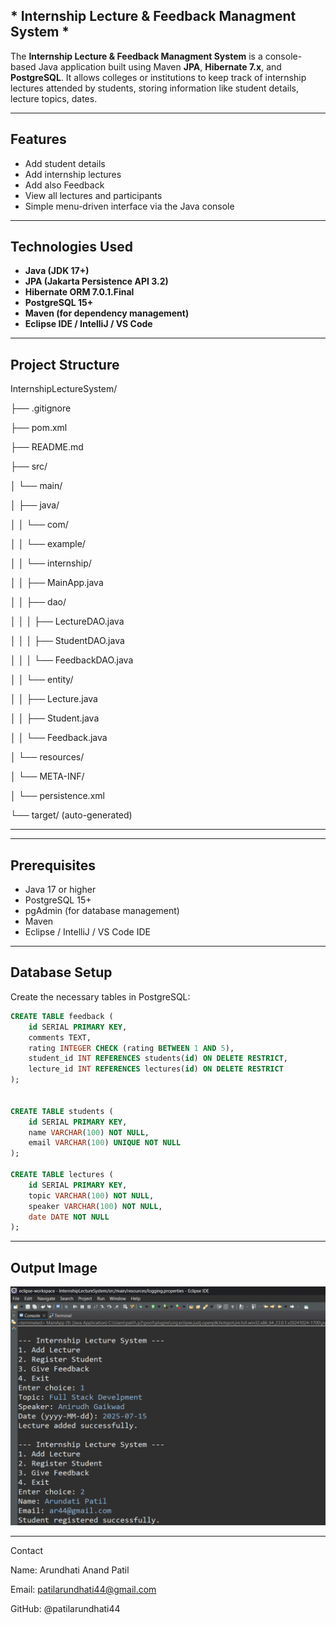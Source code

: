 ## * Internship Lecture & Feedback Managment System *

The **Internship Lecture & Feedback Managment System** is a console-based Java application built using Maven
**JPA**, **Hibernate 7.x**, and **PostgreSQL**. It allows colleges or institutions to keep track of internship lectures attended by students,
storing information like student details, lecture topics, dates.

---

##  Features

-  Add student details
-  Add internship lectures
-  Add also Feedback
-  View all lectures and participants
-  Simple menu-driven interface via the Java console

---

##  Technologies Used

-  **Java (JDK 17+)**
-  **JPA (Jakarta Persistence API 3.2)**
-  **Hibernate ORM 7.0.1.Final**
-  **PostgreSQL 15+**
-  **Maven (for dependency management)**
-  **Eclipse IDE / IntelliJ / VS Code**

---

##  Project Structure

  InternshipLectureSystem/

├── .gitignore

├── pom.xml

├── README.md

├── src/

│   └── main/

│       ├── java/

│       │   └── com/

│       │       └── example/

│       │           └── internship/

│       │               ├── MainApp.java

│       │               ├── dao/

│       │               │   ├── LectureDAO.java

│       │               │   ├── StudentDAO.java

│       │               │   └── FeedbackDAO.java

│       │               └── entity/

│       │                   ├── Lecture.java

│       │                   ├── Student.java

│       │                   └── Feedback.java

│       └── resources/

│           └── META-INF/

│               └── persistence.xml

└── target/ (auto-generated)


---


---

##  Prerequisites

-  Java 17 or higher  
-  PostgreSQL 15+  
-  pgAdmin (for database management)  
-  Maven  
-  Eclipse / IntelliJ / VS Code IDE

---

##  Database Setup

Create the necessary tables in PostgreSQL:

```sql
CREATE TABLE feedback (
    id SERIAL PRIMARY KEY,
    comments TEXT,
    rating INTEGER CHECK (rating BETWEEN 1 AND 5),
    student_id INT REFERENCES students(id) ON DELETE RESTRICT,
    lecture_id INT REFERENCES lectures(id) ON DELETE RESTRICT
);


CREATE TABLE students (
    id SERIAL PRIMARY KEY,
    name VARCHAR(100) NOT NULL,
    email VARCHAR(100) UNIQUE NOT NULL
);

CREATE TABLE lectures (
    id SERIAL PRIMARY KEY,
    topic VARCHAR(100) NOT NULL,
    speaker VARCHAR(100) NOT NULL,
    date DATE NOT NULL
);

```
---

## Output Image

  ![Screenshot](in-1.png)


---
   
Contact

 Name: Arundhati Anand Patil

 Email: patilarundhati44@gmail.com

 GitHub: @patilarundhati44



